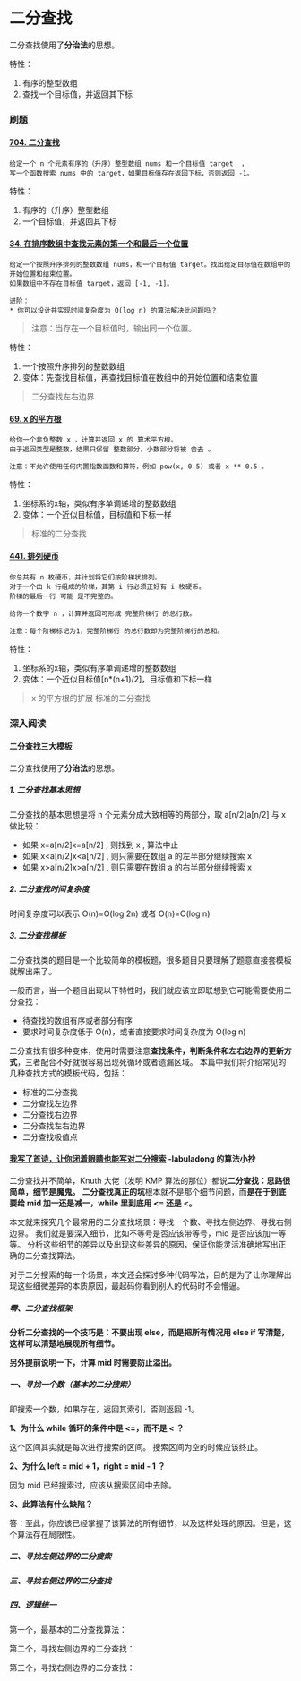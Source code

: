 

二分查找
======

二分查找使用了**分治法**的思想。

特性：
1. 有序的整型数组
2. 查找一个目标值，并返回其下标


### 刷题
#### [704. 二分查找](https://leetcode-cn.com/problems/binary-search/)
```
给定一个 n 个元素有序的（升序）整型数组 nums 和一个目标值 target  ，
写一个函数搜索 nums 中的 target，如果目标值存在返回下标，否则返回 -1。
```
特性：
1. 有序的（升序）整型数组
2. 一个目标值，并返回其下标

#### [34. 在排序数组中查找元素的第一个和最后一个位置](https://leetcode-cn.com/problems/find-first-and-last-position-of-element-in-sorted-array/)
```
给定一个按照升序排列的整数数组 nums，和一个目标值 target。找出给定目标值在数组中的开始位置和结束位置。
如果数组中不存在目标值 target，返回 [-1, -1]。

进阶：
* 你可以设计并实现时间复杂度为 O(log n) 的算法解决此问题吗？
```
> 注意：当存在一个目标值时，输出同一个位置。

特性：
1. 一个按照升序排列的整数数组
2. 变体：先查找目标值，再查找目标值在数组中的开始位置和结束位置

> 二分查找左右边界

#### [69. x 的平方根](https://leetcode-cn.com/problems/sqrtx/)
```
给你一个非负整数 x ，计算并返回 x 的 算术平方根。
由于返回类型是整数，结果只保留 整数部分，小数部分将被 舍去 。

注意：不允许使用任何内置指数函数和算符，例如 pow(x, 0.5) 或者 x ** 0.5 。
```
特性：
1. 坐标系的x轴，类似有序单调递增的整数数组
2. 变体：一个近似目标值，目标值和下标一样

> 标准的二分查找

#### [441. 排列硬币](https://leetcode-cn.com/problems/arranging-coins/)
```
你总共有 n 枚硬币，并计划将它们按阶梯状排列。
对于一个由 k 行组成的阶梯，其第 i 行必须正好有 i 枚硬币。
阶梯的最后一行 可能 是不完整的。

给你一个数字 n ，计算并返回可形成 完整阶梯行 的总行数。

注意：每个阶梯标记为1，完整阶梯行 的总行数即为完整阶梯行的总和。
```
特性：
1. 坐标系的x轴，类似有序单调递增的整数数组
2. 变体：一个近似目标值[n*(n+1)/2]，目标值和下标一样

> x 的平方根的扩展
> 标准的二分查找


### 深入阅读
#### [二分查找三大模板](https://leetcode-cn.com/problems/binary-search/solution/leetcode-offer-er-fen-cha-zhao-san-da-mo-0mn7/)
二分查找使用了**分治法**的思想。

##### 1. 二分查找基本思想
二分查找的基本思想是将 n 个元素分成大致相等的两部分，取 a[n/2]a[n/2] 与 x 做比较：
* 如果 x=a[n/2]x=a[n/2] , 则找到 x , 算法中止
* 如果 x<a[n/2]x<a[n/2] , 则只需要在数组 a 的左半部分继续搜索 x
* 如果 x>a[n/2]x>a[n/2] , 则只需要在数组 a 的右半部分继续搜索 x

##### 2. 二分查找时间复杂度
时间复杂度可以表示 O(n)=O(log 2n) 或者 O(n)=O(log n)

##### 3. 二分查找模板
二分查找类的题目是一个比较简单的模板题，很多题目只要理解了题意直接套模板就解出来了。

一般而言，当一个题目出现以下特性时，我们就应该立即联想到它可能需要使用二分查找：
* 待查找的数组有序或者部分有序
* 要求时间复杂度低于 O(n)，或者直接要求时间复杂度为 O(log n)

二分查找有很多种变体，使用时需要注意**查找条件，判断条件和左右边界的更新方式**，三者配合不好就很容易出现死循环或者遗漏区域。
本篇中我们将介绍常见的几种查找方式的模板代码，包括：
* 标准的二分查找
* 二分查找左边界
* 二分查找右边界
* 二分查找左右边界
* 二分查找极值点

#### [我写了首诗，让你闭着眼睛也能写对二分搜索](https://labuladong.github.io/algo/2/18/26/) -labuladong 的算法小抄
二分查找并不简单，Knuth 大佬（发明 KMP 算法的那位）都说**二分查找：思路很简单，细节是魔鬼。**
**二分查找真正的坑**根本就不是那个细节问题，而**是在于到底要给 mid 加一还是减一，while 里到底用 <= 还是 <。**

本文就来探究几个最常用的二分查找场景：寻找一个数、寻找左侧边界、寻找右侧边界。
我们就是要深入细节，比如不等号是否应该带等号，mid 是否应该加一等等。
分析这些细节的差异以及出现这些差异的原因，保证你能灵活准确地写出正确的二分查找算法。

对于二分搜索的每一个场景，本文还会探讨多种代码写法，目的是为了让你理解出现这些细微差异的本质原因，最起码你看到别人的代码时不会懵逼。

##### 零、二分查找框架
**分析二分查找的一个技巧是：不要出现 else，而是把所有情况用 else if 写清楚，这样可以清楚地展现所有细节。**

**另外提前说明一下，计算 mid 时需要防止溢出。**

##### 一、寻找一个数（基本的二分搜索）
即搜索一个数，如果存在，返回其索引，否则返回 -1。

**1、为什么 while 循环的条件中是 <=，而不是 < ？**

这个区间其实就是每次进行搜索的区间。
搜索区间为空的时候应该终止。

**2、为什么 left = mid + 1，right = mid - 1 ？**

因为 mid 已经搜索过，应该从搜索区间中去除。

**3、此算法有什么缺陷？**

答：至此，你应该已经掌握了该算法的所有细节，以及这样处理的原因。但是，这个算法存在局限性。

##### 二、寻找左侧边界的二分搜索

##### 三、寻找右侧边界的二分查找

##### 四、逻辑统一
第一个，最基本的二分查找算法：

第二个，寻找左侧边界的二分查找：

第三个，寻找右侧边界的二分查找：

